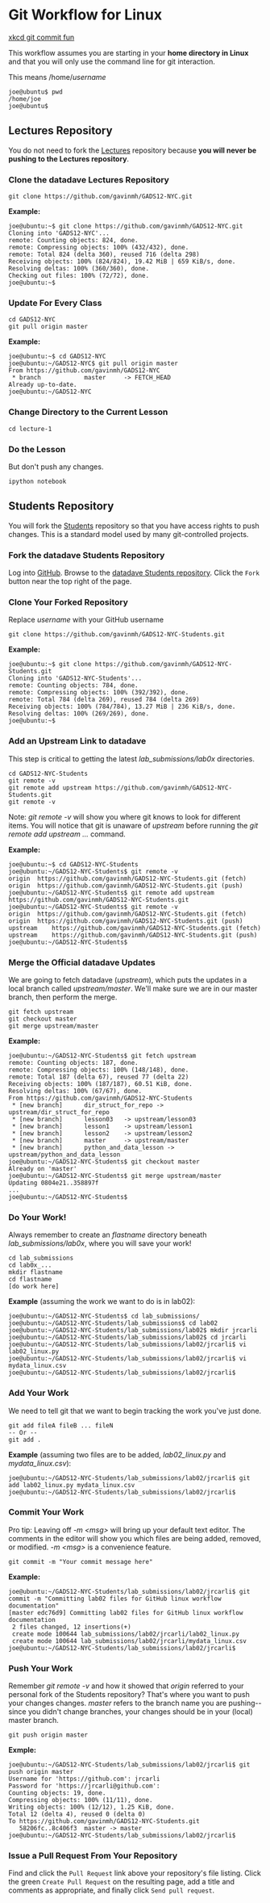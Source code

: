 # Git Workflow for Linux

[xkcd git commit fun](http://xkcd.com/1296/)

This workflow assumes you are starting in your **home directory in Linux** and that you will only use the command line for git interaction.

This means /home/*username*

	joe@ubuntu$ pwd
	/home/joe
	joe@ubuntu$
	
## Lectures Repository

You do not need to fork the [Lectures](https://github.com/gavinmh/GADS12-NYC) repository because **you will never be pushing to the Lectures repository**.

### Clone the datadave Lectures Repository

	git clone https://github.com/gavinmh/GADS12-NYC.git
	
**Example:**

	joe@ubuntu:~$ git clone https://github.com/gavinmh/GADS12-NYC.git
	Cloning into 'GADS12-NYC'...
	remote: Counting objects: 824, done.
	remote: Compressing objects: 100% (432/432), done.
	remote: Total 824 (delta 360), reused 716 (delta 298)
	Receiving objects: 100% (824/824), 19.42 MiB | 659 KiB/s, done.
	Resolving deltas: 100% (360/360), done.
	Checking out files: 100% (72/72), done.
	joe@ubuntu:~$

### Update For Every Class

	cd GADS12-NYC
	git pull origin master

**Example:**

	joe@ubuntu:~$ cd GADS12-NYC
	joe@ubuntu:~/GADS12-NYC$ git pull origin master
	From https://github.com/gavinmh/GADS12-NYC
	 * branch            master     -> FETCH_HEAD
	Already up-to-date.
	joe@ubuntu:~/GADS12-NYC
	
### Change Directory to the Current Lesson

	cd lecture-1

### Do the Lesson

But don't push any changes.

	ipython notebook
	
## Students Repository

You will fork the [Students](https://github.com/gavinmh/GADS12-NYC-Students) repository so that you have access rights to push changes. This is a standard model used by many git-controlled projects.

### Fork the datadave Students Repository

Log into [GitHub](https://github.com). Browse to the [datadave Students repository](https://github.com/gavinmh/GADS12-NYC-Students). Click the ``Fork`` button near the top right of the page.

### Clone Your Forked Repository
Replace *username* with your GitHub username

	git clone https://github.com/gavinmh/GADS12-NYC-Students.git

**Example:**
	
	joe@ubuntu:~$ git clone https://github.com/gavinmh/GADS12-NYC-Students.git
	Cloning into 'GADS12-NYC-Students'...
	remote: Counting objects: 784, done.
	remote: Compressing objects: 100% (392/392), done.
	remote: Total 784 (delta 269), reused 784 (delta 269)
	Receiving objects: 100% (784/784), 13.27 MiB | 236 KiB/s, done.
	Resolving deltas: 100% (269/269), done.
	joe@ubuntu:~$		
	
### Add an Upstream Link to datadave
This step is critical to getting the latest *lab_submissions/lab0x* directories.

	cd GADS12-NYC-Students	
	git remote -v
	git remote add upstream https://github.com/gavinmh/GADS12-NYC-Students.git
	git remote -v	
Note: *git remote -v* will show you where git knows to look for different items. You will notice that git is unaware of *upstream* before running the *git remote add upstream ...* command.	

**Example:**

	joe@ubuntu:~$ cd GADS12-NYC-Students
	joe@ubuntu:~/GADS12-NYC-Students$ git remote -v
	origin	https://github.com/gavinmh/GADS12-NYC-Students.git (fetch)
	origin	https://github.com/gavinmh/GADS12-NYC-Students.git (push)
	joe@ubuntu:~/GADS12-NYC-Students$ git remote add upstream https://github.com/gavinmh/GADS12-NYC-Students.git
	joe@ubuntu:~/GADS12-NYC-Students$ git remote -v
	origin	https://github.com/gavinmh/GADS12-NYC-Students.git (fetch)
	origin	https://github.com/gavinmh/GADS12-NYC-Students.git (push)
	upstream	https://github.com/gavinmh/GADS12-NYC-Students.git (fetch)
	upstream	https://github.com/gavinmh/GADS12-NYC-Students.git (push)
	joe@ubuntu:~/GADS12-NYC-Students$
	
### Merge the Official datadave Updates
We are going to fetch datadave (*upstream*), which puts the updates in a local branch called *upstream/master*. We'll make sure we are in our master branch, then perform the merge.

	git fetch upstream
	git checkout master
	git merge upstream/master

**Example:**

	joe@ubuntu:~/GADS12-NYC-Students$ git fetch upstream
	remote: Counting objects: 187, done.
	remote: Compressing objects: 100% (148/148), done.
	remote: Total 187 (delta 67), reused 77 (delta 22)
	Receiving objects: 100% (187/187), 60.51 KiB, done.
	Resolving deltas: 100% (67/67), done.
	From https://github.com/gavinmh/GADS12-NYC-Students
	 * [new branch]      dir_struct_for_repo -> upstream/dir_struct_for_repo
	 * [new branch]      lesson03   -> upstream/lesson03
	 * [new branch]      lesson1    -> upstream/lesson1
	 * [new branch]      lesson2    -> upstream/lesson2
	 * [new branch]      master     -> upstream/master
	 * [new branch]      python_and_data_lesson -> upstream/python_and_data_lesson
	joe@ubuntu:~/GADS12-NYC-Students$ git checkout master
	Already on 'master'
	joe@ubuntu:~/GADS12-NYC-Students$ git merge upstream/master
	Updating 0804e21..358897f
	...
	joe@ubuntu:~/GADS12-NYC-Students$
	
### Do Your Work!
Always remember to create an *flastname* directory beneath *lab_submissions/lab0x*, where you will save your work!

	cd lab_submissions
	cd lab0x_...
	mkdir flastname
	cd flastname
	[do work here]

**Example** (assuming the work we want to do is in lab02):

	joe@ubuntu:~/GADS12-NYC-Students$ cd lab_submissions/
	joe@ubuntu:~/GADS12-NYC-Students/lab_submissions$ cd lab02
	joe@ubuntu:~/GADS12-NYC-Students/lab_submissions/lab02$ mkdir jrcarli
	joe@ubuntu:~/GADS12-NYC-Students/lab_submissions/lab02$ cd jrcarli
	joe@ubuntu:~/GADS12-NYC-Students/lab_submissions/lab02/jrcarli$ vi lab02_linux.py 
	joe@ubuntu:~/GADS12-NYC-Students/lab_submissions/lab02/jrcarli$ vi mydata_linux.csv
	joe@ubuntu:~/GADS12-NYC-Students/lab_submissions/lab02/jrcarli$
	
### Add Your Work
We need to tell git that we want to begin tracking the work you've just done.

	git add fileA fileB ... fileN
	-- Or --
	git add .

**Example** (assuming two files are to be added, *lab02_linux.py* and *mydata_linux.csv*):

	joe@ubuntu:~/GADS12-NYC-Students/lab_submissions/lab02/jrcarli$ git add lab02_linux.py mydata_linux.csv
	joe@ubuntu:~/GADS12-NYC-Students/lab_submissions/lab02/jrcarli$

### Commit Your Work
Pro tip: Leaving off *-m &lt;msg&gt;* will bring up your default text editor. The comments in the editor will show you which files are being added, removed, or modified. *-m &lt;msg&gt;* is a convenience feature.

	git commit -m "Your commit message here"

**Example:**
	
	joe@ubuntu:~/GADS12-NYC-Students/lab_submissions/lab02/jrcarli$ git commit -m "Committing lab02 files for GitHub linux workflow documentation"
	[master edc76d9] Committing lab02 files for GitHub linux workflow documentation
	 2 files changed, 12 insertions(+)
	 create mode 100644 lab_submissions/lab02/jrcarli/lab02_linux.py
	 create mode 100644 lab_submissions/lab02/jrcarli/mydata_linux.csv
	joe@ubuntu:~/GADS12-NYC-Students/lab_submissions/lab02/jrcarli$
	
### Push Your Work
Remember *git remote -v* and how it showed that *origin* referred to your personal fork of the Students repository? That's where you want to push your changes changes. *master* refers to the branch name you are pushing--since you didn't change branches, your changes should be in your (local) master branch.

	git push origin master

**Exmple:**

	joe@ubuntu:~/GADS12-NYC-Students/lab_submissions/lab02/jrcarli$ git push origin master
	Username for 'https://github.com': jrcarli
	Password for 'https://jrcarli@github.com': 
	Counting objects: 19, done.
	Compressing objects: 100% (11/11), done.
	Writing objects: 100% (12/12), 1.25 KiB, done.
	Total 12 (delta 4), reused 0 (delta 0)
	To https://github.com/gavinmh/GADS12-NYC-Students.git
	   58206fc..8c406f3  master -> master
	joe@ubuntu:~/GADS12-NYC-Students/lab_submissions/lab02/jrcarli$

### Issue a Pull Request From Your Repository

Find and click the ```Pull Request``` link above your repository's file listing. Click the green ```Create Pull Request``` on the resulting page, add a title and comments as appropriate, and finally click ```Send pull request```.
